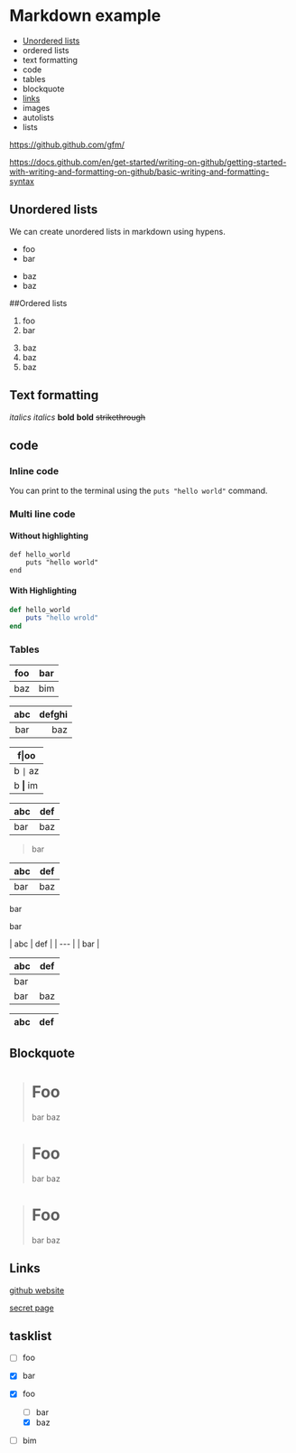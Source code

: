 # Markdown example

- [Unordered lists](#unordered-lists)
- ordered lists
- text formatting
- code
- tables
- blockquote
- [links](#links)
- images
- autolists
- lists

https://github.github.com/gfm/

https://docs.github.com/en/get-started/writing-on-github/getting-started-with-writing-and-formatting-on-github/basic-writing-and-formatting-syntax

## Unordered lists

We can create unordered lists in markdown using hypens.

- foo
- bar
+ baz
+ baz

##Ordered lists

1. foo
2. bar
3) baz
3) baz
3) baz

## Text formatting

*italics*
_italics_
**bold**
__bold__
~~strikethrough~~

## code

### Inline code

You can print to the terminal using the `puts "hello world"` command.

### Multi line code

#### Without highlighting

```
def hello_world
    puts "hello world"
end
```
#### With Highlighting

```rb
def hello_world
    puts "hello wrold"
end
```

### Tables

| foo | bar |
| --- | --- |
| baz | bim |

| abc | defghi |
:-: | -----------:
bar | baz

| f\|oo  |
| ------ |
| b `\|` az |
| b **\|** im |

| abc | def |
| --- | --- |
| bar | baz |
> bar

| abc | def |
| --- | --- |
| bar | baz |
bar

bar

| abc | def |
| --- |
| bar |

| abc | def |
| --- | --- |
| bar |
| bar | baz | boo |

| abc | def |
| --- | --- |


## Blockquote
> # Foo
> bar
> baz

># Foo
>bar
> baz

   > # Foo
   > bar
 > baz

## Links
[github website](https://github.com)

[secret page](secret.md)

## tasklist

- [ ] foo
- [x] bar

- [x] foo
  - [ ] bar
  - [x] baz
- [ ] bim
